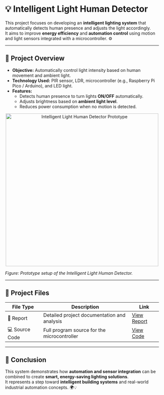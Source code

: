 # 💡 Intelligent Light Human Detector  

This project focuses on developing an **intelligent lighting system** that automatically detects human presence and adjusts the light accordingly.  
It aims to improve **energy efficiency** and **automation control** using motion and light sensors integrated with a microcontroller. ⚙️  

---

## 🧠 Project Overview  

- **Objective:** Automatically control light intensity based on human movement and ambient light.  
- **Technology Used:** PIR sensor, LDR, microcontroller (e.g., Raspberry Pi Pico / Arduino), and LED light.  
- **Features:**
  - Detects human presence to turn lights **ON/OFF** automatically.  
  - Adjusts brightness based on **ambient light level**.  
  - Reduces power consumption when no motion is detected.  


<p align="center">
  <img src="Intelligent_Light_Human_Dectector.png" 
       alt="Intelligent Light Human Detector Prototype" 
       width="500"/>
</p>

*Figure: Prototype setup of the Intelligent Light Human Detector.*

---

## 📄 Project Files  

| File Type | Description | Link |
|------------|-------------|------|
| 🧾 Report | Detailed project documentation and analysis | [View Report](Intelligent_Light_Human_Detector_Report.pdf) |
| 💻 Source Code | Full program source for the microcontroller | [View Code](project.ino) |

---

## 🏁 Conclusion  

This system demonstrates how **automation and sensor integration** can be combined to create **smart, energy-saving lighting solutions**.  
It represents a step toward **intelligent building systems** and real-world industrial automation concepts. 🌍💡
